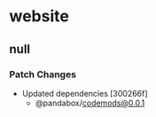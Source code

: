 # website

## null

### Patch Changes

- Updated dependencies [300266f]
  - @pandabox/codemods@0.0.1
